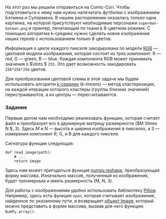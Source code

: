 На этот раз мы решили отправиться на Comic-Con. Чтобы подготовиться к нему нам нужно напечатать футболки с изображением Бэтмена и Супермена.
В нашем распоряжении оказалась только одна картинка, на которой присутствуют необходимые персонажи `superman-batman.png` и
принтер, печатающий по ткани в 8-цветном режиме. С помощью алгоритма k-средних нужно сделать новое изображение наших героев с использованием только 8 цветов.

Информация о цвете каждого пикселя закодирована по модели [RGB](https://ru.wikipedia.org/wiki/RGB)
— цветовой модели изображения, которая состоит из трех компонент: R — red, G — green, B — blue.
Каждая компонента RGB может принимать значения `0` $\dots $ `255`. Это дает возможность закодировать `256*256*256` цветов.

Для преобразования цветовой схемы в этой задаче мы будем использовать алгоритм [k-средних](https://ru.wikipedia.org/wiki/%D0%9C%D0%B5%D1%82%D0%BE%D0%B4_k-%D1%81%D1%80%D0%B5%D0%B4%D0%BD%D0%B8%D1%85) (k-means) — метод кластеризации, на каждой итерации которого кластеры (группы близких значений) перестраиваются, а их центры — пересчитываются.

### Задание

Первым делом нам необходимо реализовать функцию, которая считает файл и преобразует его в двумерную матрицу размерности ($M \times N	$, 3). Здесь $M$ и $N$ — высота и ширина изображения в пикселях, а 3 — измерения компонент R, G, и B для каждого пикселя.

Сигнатура функции следующая:

    def read_image(path):
        # ...
        return image

Здесь нам может пригодиться функция [numpy.reshape](https://numpy.org/doc/stable/reference/generated/numpy.reshape.html), преобразующая форму массива. Изначально массив, полученный из изображения, будет трехмерным и иметь размерность (M, N, 3).
<br/>

<div class="hint">
Для работы с изображениями удобно использовать библиотеку 
<a href="https://pillow.readthedocs.io/en/stable/">Pillow</a>. Например, здесь есть функция <code>open</code>, которая считывает изображение, найденное по указанному пути, и возвращает <a href="https://pillow.readthedocs.io/en/stable/reference/Image.html?highlight=open#PIL.Image.Image">объект Image</a>, который можно представить в форме массива, вызвав для него функцию <code>NumPy.array()</code>. 
</div>
